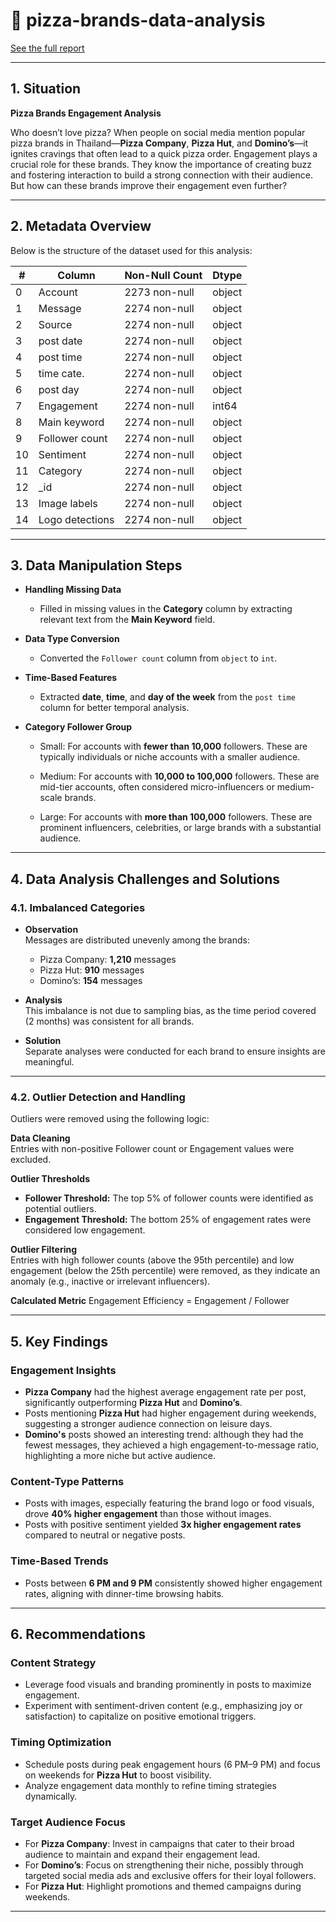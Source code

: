 # 🍕 pizza-brands-data-analysis

[See the full report](https://pizza-brands-data-analysis.my.canva.site/)

---

## 1. Situation

**Pizza Brands Engagement Analysis**  

Who doesn’t love pizza? When people on social media mention popular pizza brands in Thailand—**Pizza Company**, **Pizza Hut**, and **Domino’s**—it ignites cravings that often lead to a quick pizza order. Engagement plays a crucial role for these brands. They know the importance of creating buzz and fostering interaction to build a strong connection with their audience. But how can these brands improve their engagement even further?

---

## 2. Metadata Overview

Below is the structure of the dataset used for this analysis:

| #   | Column           | Non-Null Count  | Dtype  |
|-----|------------------|-----------------|--------|
| 0   | Account          | 2273 non-null  | object |
| 1   | Message          | 2274 non-null  | object |
| 2   | Source           | 2274 non-null  | object |
| 3   | post date        | 2274 non-null  | object |
| 4   | post time        | 2274 non-null  | object |
| 5   | time cate.       | 2274 non-null  | object |
| 6   | post day         | 2274 non-null  | object |
| 7   | Engagement       | 2274 non-null  | int64  |
| 8   | Main keyword     | 2274 non-null  | object |
| 9   | Follower count   | 2274 non-null  | object |
| 10  | Sentiment        | 2274 non-null  | object |
| 11  | Category         | 2274 non-null  | object |
| 12  | _id              | 2274 non-null  | object |
| 13  | Image labels     | 2274 non-null  | object |
| 14  | Logo detections  | 2274 non-null  | object |

---

## 3. Data Manipulation Steps

- **Handling Missing Data**
  - Filled in missing values in the **Category** column by extracting relevant text from the **Main Keyword** field.

- **Data Type Conversion**
  - Converted the `Follower count` column from `object` to `int`.

- **Time-Based Features**
  - Extracted **date**, **time**, and **day of the week** from the `post time` column for better temporal analysis.

- **Category Follower Group**
  - Small: For accounts with **fewer than 10,000** followers.
    These are typically individuals or niche accounts with a smaller audience.

  - Medium: For accounts with **10,000 to 100,000** followers.
    These are mid-tier accounts, often considered micro-influencers or medium-scale brands.

  - Large: For accounts with **more than 100,000** followers.
    These are prominent influencers, celebrities, or large brands with a substantial audience.

---

## 4. Data Analysis Challenges and Solutions

### 4.1. Imbalanced Categories
- **Observation**  
Messages are distributed unevenly among the brands:  
  - Pizza Company: **1,210** messages  
  - Pizza Hut: **910** messages  
  - Domino’s: **154** messages  

- **Analysis**  
This imbalance is not due to sampling bias, as the time period covered (2 months) was consistent for all brands.

- **Solution**  
Separate analyses were conducted for each brand to ensure insights are meaningful.

---

### 4.2. Outlier Detection and Handling

Outliers were removed using the following logic:

**Data Cleaning**  
Entries with non-positive Follower count or Engagement values were excluded.

**Outlier Thresholds**  
- **Follower Threshold:** The top 5% of follower counts were identified as potential outliers.  
- **Engagement Threshold:** The bottom 25% of engagement rates were considered low engagement.

**Outlier Filtering**  
Entries with high follower counts (above the 95th percentile) and low engagement (below the 25th percentile) were removed, as they indicate an anomaly (e.g., inactive or irrelevant influencers).

**Calculated Metric**
Engagement Efficiency = Engagement / Follower

---

## 5. Key Findings

### **Engagement Insights**
- **Pizza Company** had the highest average engagement rate per post, significantly outperforming **Pizza Hut** and **Domino’s**. 
- Posts mentioning **Pizza Hut** had higher engagement during weekends, suggesting a stronger audience connection on leisure days.
- **Domino's** posts showed an interesting trend: although they had the fewest messages, they achieved a high engagement-to-message ratio, highlighting a more niche but active audience.

### **Content-Type Patterns**
- Posts with images, especially featuring the brand logo or food visuals, drove **40% higher engagement** than those without images.
- Posts with positive sentiment yielded **3x higher engagement rates** compared to neutral or negative posts.

### **Time-Based Trends**
- Posts between **6 PM and 9 PM** consistently showed higher engagement rates, aligning with dinner-time browsing habits.

---

## 6. Recommendations

### **Content Strategy**
- Leverage food visuals and branding prominently in posts to maximize engagement.
- Experiment with sentiment-driven content (e.g., emphasizing joy or satisfaction) to capitalize on positive emotional triggers.

### **Timing Optimization**
- Schedule posts during peak engagement hours (6 PM–9 PM) and focus on weekends for **Pizza Hut** to boost visibility.
- Analyze engagement data monthly to refine timing strategies dynamically.

### **Target Audience Focus**
- For **Pizza Company**: Invest in campaigns that cater to their broad audience to maintain and expand their engagement lead.
- For **Domino’s**: Focus on strengthening their niche, possibly through targeted social media ads and exclusive offers for their loyal followers.
- For **Pizza Hut**: Highlight promotions and themed campaigns during weekends.

---
